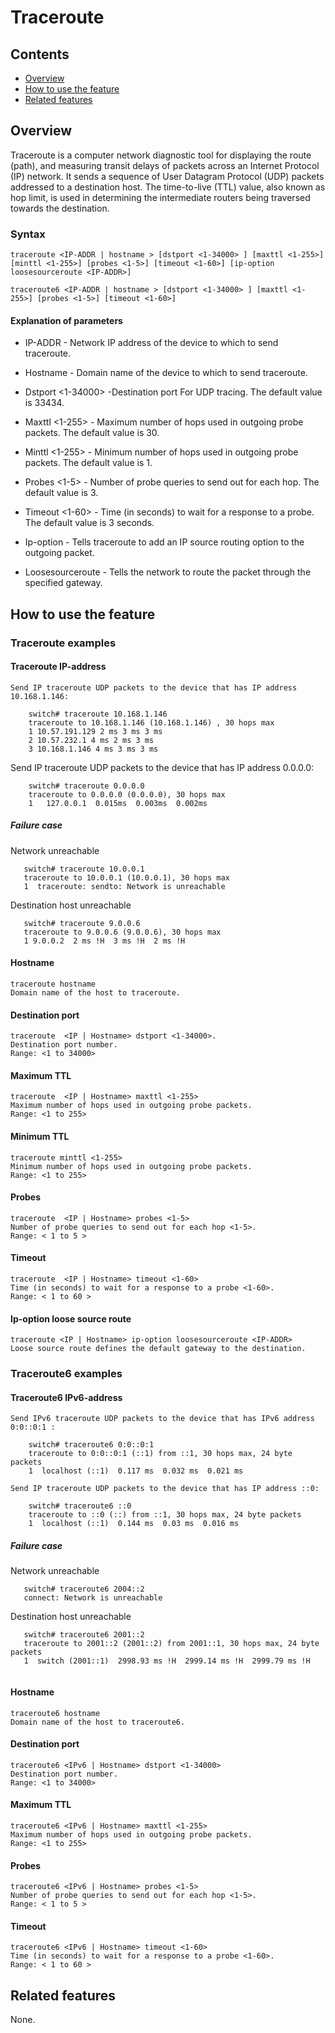 # Traceroute

## Contents
   - [Overview](#overview)
   - [How to use the feature](#how-to-use-the-feature)
   - [Related features](#related-features)

## Overview

Traceroute is a computer network diagnostic tool for displaying the route (path), and measuring transit delays of packets
across an Internet Protocol (IP) network.
It sends a sequence of User Datagram Protocol (UDP) packets addressed to a destination host.
The time-to-live (TTL) value, also known as hop limit, is used in determining the intermediate routers being traversed towards the destination.


### Syntax
`traceroute <IP-ADDR | hostname > [dstport <1-34000> ] [maxttl <1-255>] [minttl <1-255>] [probes <1-5>] [timeout <1-60>] [ip-option loosesourceroute <IP-ADDR>]`

`traceroute6 <IP-ADDR | hostname > [dstport <1-34000> ] [maxttl <1-255>] [probes <1-5>] [timeout <1-60>]`

#### Explanation of parameters

*   IP-ADDR - Network IP address of the device to which to send traceroute.

*   Hostname - Domain name of the device to which to send traceroute.

*   Dstport <1-34000> -Destination port For UDP tracing. The default value is 33434.

*   Maxttl <1-255> - Maximum number of hops used in outgoing probe packets. The default value is 30.

*   Minttl <1-255> - Minimum number of hops used in outgoing probe packets. The default value is 1.

*   Probes <1-5> - Number of probe queries to send out for each hop. The default value is 3.

*   Timeout <1-60> - Time (in seconds) to wait for a response to a probe. The default value is 3 seconds.

*  Ip-option - Tells traceroute to add an IP source routing option to the outgoing packet.

*   Loosesourceroute <IP-ADDR> - Tells the network to route the packet through the specified gateway.

## How to use the feature

### Traceroute examples

#### Traceroute IP-address
    Send IP traceroute UDP packets to the device that has IP address 10.168.1.146:
```
    switch# traceroute 10.168.1.146
    traceroute to 10.168.1.146 (10.168.1.146) , 30 hops max
    1 10.57.191.129 2 ms 3 ms 3 ms
    2 10.57.232.1 4 ms 2 ms 3 ms
    3 10.168.1.146 4 ms 3 ms 3 ms
```
Send IP traceroute UDP packets to the device that has IP address 0.0.0.0:
```
    switch# traceroute 0.0.0.0
    traceroute to 0.0.0.0 (0.0.0.0), 30 hops max
    1   127.0.0.1  0.015ms  0.003ms  0.002ms
```
##### Failure case

Network unreachable
```
   switch# traceroute 10.0.0.1
   traceroute to 10.0.0.1 (10.0.0.1), 30 hops max
   1  traceroute: sendto: Network is unreachable
```
Destination host unreachable
```
   switch# traceroute 9.0.0.6
   traceroute to 9.0.0.6 (9.0.0.6), 30 hops max
   1 9.0.0.2  2 ms !H  3 ms !H  2 ms !H

```

#### Hostname
    traceroute hostname
    Domain name of the host to traceroute.

#### Destination port
    traceroute  <IP | Hostname> dstport <1-34000>.
    Destination port number.
    Range: <1 to 34000>

#### Maximum TTL
    traceroute  <IP | Hostname> maxttl <1-255>
    Maximum number of hops used in outgoing probe packets.
    Range: <1 to 255>

#### Minimum TTL
    traceroute minttl <1-255>
    Minimum number of hops used in outgoing probe packets.
    Range: <1 to 255>

#### Probes
    traceroute  <IP | Hostname> probes <1-5>
    Number of probe queries to send out for each hop <1-5>.
    Range: < 1 to 5 >

#### Timeout
    traceroute  <IP | Hostname> timeout <1-60>
    Time (in seconds) to wait for a response to a probe <1-60>.
    Range: < 1 to 60 >

#### Ip-option loose source route
    traceroute <IP | Hostname> ip-option loosesourceroute <IP-ADDR>
    Loose source route defines the default gateway to the destination.

### Traceroute6 examples

#### Traceroute6 IPv6-address
    Send IPv6 traceroute UDP packets to the device that has IPv6 address 0:0::0:1 :
```
    switch# traceroute6 0:0::0:1
    traceroute to 0:0::0:1 (::1) from ::1, 30 hops max, 24 byte packets
    1  localhost (::1)  0.117 ms  0.032 ms  0.021 ms
```
    Send IP traceroute UDP packets to the device that has IP address ::0:
```
    switch# traceroute6 ::0
    traceroute to ::0 (::) from ::1, 30 hops max, 24 byte packets
    1  localhost (::1)  0.144 ms  0.03 ms  0.016 ms
```
 ##### Failure case

Network unreachable
```
   switch# traceroute6 2004::2
   connect: Network is unreachable
```
Destination host unreachable
```
   switch# traceroute6 2001::2
   traceroute to 2001::2 (2001::2) from 2001::1, 30 hops max, 24 byte packets
   1  switch (2001::1)  2998.93 ms !H  2999.14 ms !H  2999.79 ms !H


```

#### Hostname
    traceroute6 hostname
    Domain name of the host to traceroute6.

#### Destination port
    traceroute6 <IPv6 | Hostname> dstport <1-34000>
    Destination port number.
    Range: <1 to 34000>

#### Maximum TTL
    traceroute6 <IPv6 | Hostname> maxttl <1-255>
    Maximum number of hops used in outgoing probe packets.
    Range: <1 to 255>

#### Probes
    traceroute6 <IPv6 | Hostname> probes <1-5>
    Number of probe queries to send out for each hop <1-5>.
    Range: < 1 to 5 >

#### Timeout
    traceroute6 <IPv6 | Hostname> timeout <1-60>
    Time (in seconds) to wait for a response to a probe <1-60>.
    Range: < 1 to 60 >


## Related features
None.
